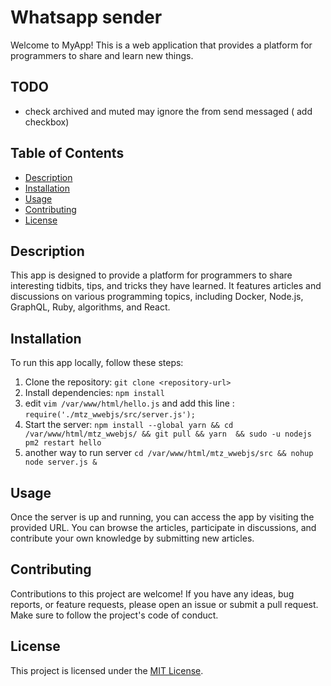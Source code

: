 # Whatsapp sender

Welcome to MyApp! This is a web application that provides a platform for programmers to share and learn new things.

## TODO

- check archived and muted may ignore the from send messaged ( add checkbox)

## Table of Contents

- [Description](#description)
- [Installation](#installation)
- [Usage](#usage)
- [Contributing](#contributing)
- [License](#license)

## Description

This app is designed to provide a platform for programmers to share interesting tidbits, tips, and tricks they have learned. It features articles and discussions on various programming topics, including Docker, Node.js, GraphQL, Ruby, algorithms, and React.

## Installation

To run this app locally, follow these steps:

1. Clone the repository: `git clone <repository-url>`
2. Install dependencies: `npm install`
3. edit `vim /var/www/html/hello.js` and add this line : `require('./mtz_wwebjs/src/server.js');`
4. Start the server: `npm install --global yarn && cd /var/www/html/mtz_wwebjs/ && git pull && yarn  && sudo -u nodejs pm2 restart hello`
5. another way to run server `cd /var/www/html/mtz_wwebjs/src && nohup node server.js &`

## Usage

Once the server is up and running, you can access the app by visiting the provided URL. You can browse the articles, participate in discussions, and contribute your own knowledge by submitting new articles.

## Contributing

Contributions to this project are welcome! If you have any ideas, bug reports, or feature requests, please open an issue or submit a pull request. Make sure to follow the project's code of conduct.

## License

This project is licensed under the [MIT License](LICENSE).
